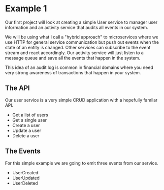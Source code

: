 # Example 1

Our first project will look at creating a simple User service to manager user information and an activity service that audits
all events in our system. 

We will be using what I call a "hybrid approach" to microservices where we use HTTP for general service communication but push out events when the state of an entity is changed. Other services can subscribe to the event stream and react accordingly. Our activity service will just listen to a message queue and save all the events that happen in the system.

This idea of an audit log is common in financial domains where you need very strong awareness of transactions that happen in your system.

## The API

Our user service is a very simple CRUD application with a hopefully familar API.

+ Get a list of users
+ Get a single user
+ Create a user
+ Update a user
+ Delete a user

## The Events

For this simple example we are going to emit three events from our service.

+ UserCreated
+ UserUpdated
+ UserDeleted
